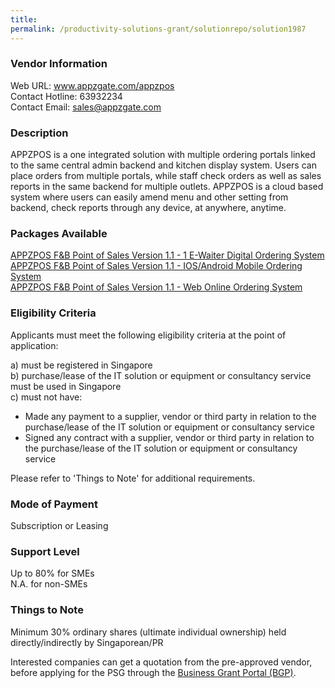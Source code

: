```yaml
---
title: 
permalink: /productivity-solutions-grant/solutionrepo/solution1987
---
```


### Vendor Information
Web URL: www.appzgate.com/appzpos <br>Contact Hotline: 63932234 <br>Contact Email: sales@appzgate.com <br>

### Description

APPZPOS is a one integrated solution with multiple ordering portals linked to the same central admin backend and kitchen display system. Users can place orders from multiple portals, while staff check orders as well as sales reports in the same backend for multiple outlets. APPZPOS is a cloud based system where users can easily amend menu and other setting from backend, check reports through any device, at anywhere, anytime.

### Packages Available

<a href='https://www.gobusiness.gov.sg/images/psg/APPZGATE_20200613_Desensitised_Annex_3_Part_1.pdf' target='_blank'>APPZPOS F&B Point of Sales Version 1.1 - 1 E-Waiter Digital Ordering System</a><br/>
<a href='https://www.gobusiness.gov.sg/images/psg/APPZGATE_20200613_Desensitised_Annex_3_Part_2.pdf' target='_blank'>APPZPOS F&B Point of Sales Version 1.1 - IOS/Android Mobile Ordering System</a><br/>
<a href='https://www.gobusiness.gov.sg/images/psg/APPZGATE_20200613_Desensitised_Annex_3_Part_3.pdf' target='_blank'>APPZPOS F&B Point of Sales Version 1.1 - Web Online Ordering System</a><br/>

### Eligibility Criteria

Applicants must meet the following eligibility criteria at the point of application:

a) must be registered in Singapore <br>
b) purchase/lease of the IT solution or equipment or consultancy service must be used in Singapore <br>
c) must not have:
- Made any payment to a supplier, vendor or third party in relation to the purchase/lease of the IT solution or equipment or consultancy service
- Signed any contract with a supplier, vendor or third party in relation to the purchase/lease of the IT solution or equipment or consultancy service

Please refer to 'Things to Note' for additional requirements.

### Mode of Payment
Subscription or Leasing

### Support Level
Up to 80% for SMEs <br>
N.A. for non-SMEs

### Things to Note
Minimum 30% ordinary shares (ultimate individual ownership) held directly/indirectly by Singaporean/PR

Interested companies can get a quotation from the pre-approved vendor, before applying for the PSG through the <a target='_blank' href='https://www.businessgrants.gov.sg/'>Business Grant Portal (BGP)</a>.
